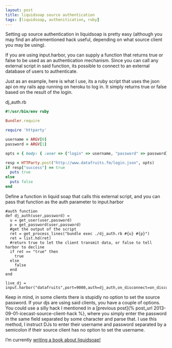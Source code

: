```yaml
---
layout: post
title: liquidsoap source authentication
tags: [liquidsoap, authenitication, ruby]
---
```


Setting up source authentication in liquidsoap is pretty easy (although you may find an aforementioned hack useful, depending on what source client you may be using).

If you are using input.harbor, you can supply a function that returns true or false to be used as an authentication mechanism. Since you can call any external script in said function, its possible to connect to an external database of users to authenticate.

Just as an example, here is what I use, its a ruby script that uses the json api on my rails app running on heroku to log in. It simply returns true or false based on the result of the login.

dj_auth.rb

```ruby
#!/usr/bin/env ruby

Bundler.require

require 'httparty'

username = ARGV[0]
password = ARGV[1]

opts = { body: { :user => {"login" => username, "password" => password} } }

resp = HTTParty.post("http://www.datafruits.fm/login.json", opts)
if resp["success"] == true
  puts true
else
  puts false
end
```

Define a function in liquid soap that calls this external script, and you can pass that function as the auth parameter to input.harbor

```
#auth function
def dj_auth(user,password) =
  u = get_user(user,password)
  p = get_password(user,password)
  #get the output of the script
  ret = get_process_lines("bundle exec ./dj_auth.rb #{u} #{p}")
  ret = list.hd(ret)
  #return true to let the client transmit data, or false to tell harbor to decline
  if ret == "true" then
    true
  else
    false
  end
end
```

```
live_dj = input.harbor("datafruits",port=9000,auth=dj_auth,on_disconnect=on_disconnect)
```

Keep in mind, in some clients there is stupidly no option to set the source
password. If your djs are using said clients, you have a couple of options. You
could use a silly hack I mentioned in a [previous post]{% post_url 2013-09-01-icecast-source-client-hack %}, where you simply enter the password in the same field separated by some character and parse that. I use this method, I instruct DJs to enter their username and password separated by a semicolon if their source client has no option to set the username.

I’m currently [writing a book about liquidsoap!](https://leanpub.com/modernonlineradiowithliquidsoap)
